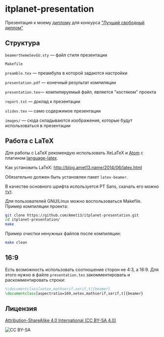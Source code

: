 itplanet-presentation
=====================
Презентация к моему [диплому](https://github.com/Amet13/bachelor-diploma) для конкурса ["Лучший свободный диплом"](http://world-it-planet.org/projects/competition_detail.php?ID=41543)

Структура
---------
`beamerthemeSevGU.sty` — файл стиля презентации

`Makefile`

`preamble.tex` — преамбула в которой задаются настройки

`presentation.pdf` — конечный результат компиляции

`presentation.tex`— компилируемый файл, является "костяком" проекта

`report.txt` — доклад к презентации

`slides.tex` — само содержимое презентации

`images/` — сюда складываются изображения, которые будут использоваться в презентации

Работа с LaTeX
--------------
Для работы с LaTeX рекомендую использовать XeLaTeX и [Atom](https://atom.io/) с плагином [language-latex](https://atom.io/packages/language-latex).

Как установить LaTeX: http://blog.amet13.name/2014/06/latex.html

Обязательно должен быть установлен пакет `latex-beamer`.

В качестве основного шрифта используется PT Sans, скачать его можно [тут](http://fonts.ru/public/).

Для пользователей GNU/Linux можно воспользоваться Makefile.
Пример компиляции проекта:
```bash
git clone https://github.com/Amet13/itplanet-presentation.git
cd itplanet-presentation/
make
```

Пример очистки ненужных файлов после компиляции:
```bash
make clean
```

16:9
----
Есть возможность использовать соотношение сторон не 4:3, а 16:9.
Для этого нужно в файле `presentation.tex` закомментировать и раскомментировать строки:
```tex
%\documentclass[xetex,mathserif,serif,t]{beamer}
\documentclass[aspectratio=169,xetex,mathserif,serif,t]{beamer}
```

Лицензия
--------
[Attribution-ShareAlike 4.0 International (CC BY-SA 4.0)](http://creativecommons.org/licenses/by-sa/4.0/deed.ru)

![CC BY-SA](https://licensebuttons.net/l/by-sa/4.0/88x31.png)

